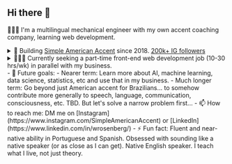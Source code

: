 ## Hi there 👋

👨🏻‍💻 I'm a multilingual mechanical engineer with my own accent coaching company, learning web development.

<details>
  <summary>🔭 Building <a href="https://github.com/SimpleAmericanAccent">Simple American Accent</a> since 2018. <a href="https://www.instagram.com/SimpleAmericanAccent">200k+ IG followers</a></summary>
  <ul>
    <li>I help Brazilians get an American accent, if they are already advanced in English.</li>
    <li>Upgrading from a service business to a tech-enabled service business.</li>
    <li>I'm building my own full stack web app and already using the MVP with clients.</li>
  </ul>
</details>

<details><summary>👨🏻‍💻 Currently seeking a part-time front-end web development job (10-30 hrs/wk) in parallel with my business.</summary>
  -  Why?
      -  build my skills further and
      -  stabilize my income / take some financial pressure off my business.
  -  <a href="https://www.williamrosenberg.com">Here's my portfolio.</a></details>
- 🔮 Future goals:
  - Nearer term: Learn more about AI, machine learning, data science, statistics, etc and use that in my business.
  - Much longer term: Go beyond just American accent for Brazilians... to somehow contribute more generally to speech, language, communication, consciousness, etc. TBD. But let's solve a narrow problem first...
- 📫 How to reach me: DM me on [Instagram](https://www.instagram.com/SimpleAmericanAccent) or [LinkedIn](https://www.linkedin.com/in/wrosenberg/)
- ⚡ Fun fact: Fluent and near-native ability in Portuguese and Spanish. Obsessed with sounding like a native speaker (or as close as I can get). Native English speaker. I teach what I live, not just theory.

<!--
**will-rosenberg/will-rosenberg** is a ✨ _special_ ✨ repository because its `README.md` (this file) appears on your GitHub profile.

Here are some ideas to get you started:

- 🔭 I’m currently working on ...
- 🌱 I’m currently learning ...
- 👯 I’m looking to collaborate on ...
- 🤔 I’m looking for help with ...
- 💬 Ask me about ...
- 📫 How to reach me: ...
- 😄 Pronouns: ...
- ⚡ Fun fact: ...
-->
